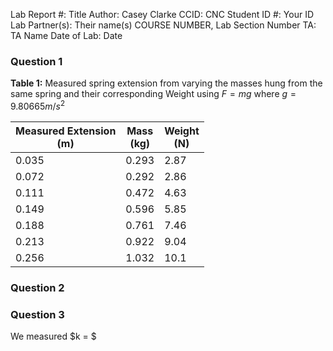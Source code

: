 Lab Report #: Title
Author: Casey Clarke
CCID: CNC
Student ID #: Your ID
Lab Partner(s): Their name(s)
COURSE NUMBER, Lab Section Number
TA: TA Name
Date of Lab: Date


<div style="page-break-after: always;"></div>

### Question 1

**Table 1:** Measured spring extension from varying the masses hung from the same spring and their corresponding Weight using $F = mg$ where $g = 9.80665 m/s^2$

| Measured Extension <br>(m) | Mass <br>(kg) | Weight <br>(N) |
| -------------------------- | ------------- | -------------- |
| 0.035                      | 0.293         | 2.87          |
| 0.072                      | 0.292         | 2.86          |
| 0.111                      | 0.472         | 4.63          |
| 0.149                      | 0.596         | 5.85          |
| 0.188                      | 0.761         | 7.46          |
| 0.213                      | 0.922         | 9.04          |
| 0.256                      | 1.032         | 10.1          |

### Question 2

### Question 3

We measured $k = $